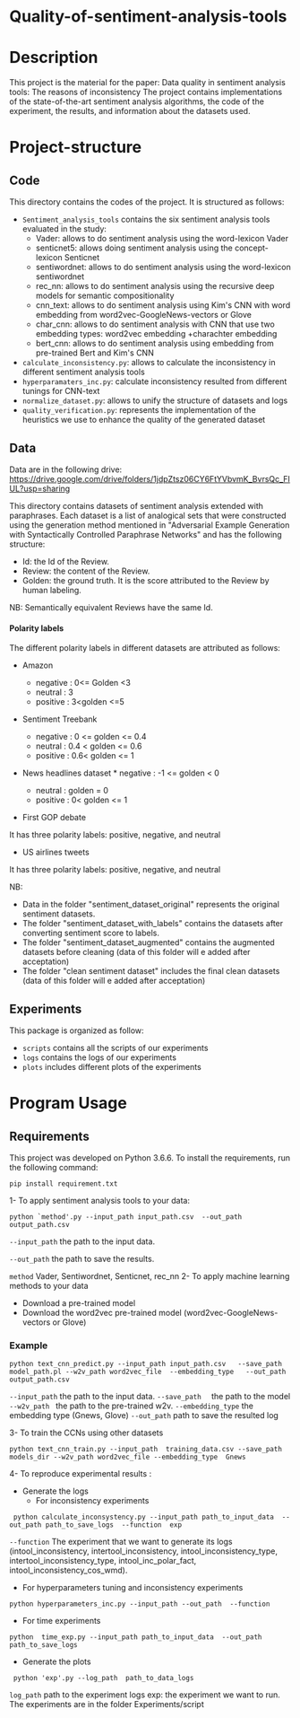 # Quality-of-sentiment-analysis-tools



# Description 

This project is the material for the paper: Data quality in sentiment analysis tools: The reasons of inconsistency
The project contains implementations of the state-of-the-art sentiment analysis algorithms, the code of the experiment, the results, and information about the datasets used.



# Project-structure

## Code
This directory contains the codes of the project. It is structured as follows:
* `Sentiment_analysis_tools`  contains the six sentiment analysis tools evaluated in the study:
  * Vader:  allows to do sentiment analysis using the word-lexicon Vader 
  * senticnet5:  allows doing sentiment analysis using the concept-lexicon Senticnet 
  * sentiwordnet:  allows to do sentiment analysis using the word-lexicon sentiwordnet 
  * rec_nn:  allows to do sentiment analysis using the recursive deep models for semantic compositionality 
  * cnn_text: allows to do sentiment analysis using Kim's CNN with word embedding from word2vec-GoogleNews-vectors or Glove
  * char_cnn: allows to do sentiment analysis with CNN that use two embedding types: word2vec embedding +charachter embedding
  * bert_cnn: allows to do sentiment analysis using embedding from pre-trained Bert and Kim's CNN 
* `calculate_inconsistency.py`:  allows to calculate the inconsistency in different sentiment analysis tools
* `hyperparamaters_inc.py`:  calculate inconsistency resulted from different tunings for  CNN-text
* `normalize_dataset.py`: allows to unify the structure of datasets and logs
* `quality_verification.py`: represents the implementation of the  heuristics we use to enhance the quality of the generated dataset
 ## Data 
 Data are in the following drive: 
https://drive.google.com/drive/folders/1jdpZtsz06CY6FtYVbvmK_BvrsQc_FIUL?usp=sharing

This directory contains datasets of sentiment analysis extended with paraphrases. Each dataset is a list of analogical sets that were constructed using the generation method mentioned in "Adversarial Example Generation with Syntactically Controlled Paraphrase Networks" and has the following structure: 
 
 - Id: the Id of the Review. 
 - Review: the content of the Review.
 - Golden: the ground truth. It is the score attributed to the Review by human labeling.
 
NB: Semantically equivalent Reviews have the same Id.


#### Polarity labels 

The different polarity labels in different datasets are attributed as follows: 
* Amazon
     * negative : 0<= Golden <3
	 * neutral : 3
	 * positive : 3<golden <=5 
	 
* Sentiment Treebank 
   * negative : 0 <= golden <= 0.4
   * neutral : 0.4 < golden <= 0.6
   *  positive : 0.6< golden <= 1 
	 
* News headlines dataset
        * negative : -1 <= golden < 0
	* neutral : golden = 0
	* positive : 0< golden <= 1 

* First GOP debate

 It has three polarity labels: positive, negative, and neutral
 
 * US airlines tweets
 
 It has three polarity labels: positive, negative, and neutral

 
 NB: 	 
*  Data in the folder "sentiment_dataset_original" represents the original sentiment datasets.
* The folder "sentiment_dataset_with_labels" contains the datasets after converting sentiment score to labels.
*  The folder "sentiment_dataset_augmented" contains the augmented datasets before cleaning 
(data of this folder will e added after acceptation)
* The folder "clean sentiment dataset" includes the final clean datasets
(data of this folder will e added after acceptation)


## Experiments


This package is organized as follow: 
* `scripts` contains all the scripts of our experiments 
* `logs` contains  the logs of our experiments
* `plots` includes different plots of the experiments





# Program Usage


## Requirements 
This project was developed on Python 3.6.6. 
To install the requirements, run the following command: 

```shell
pip install requirement.txt
```



1- To apply sentiment analysis tools to your data:

```shell
python `method'.py --input_path input_path.csv  --out_path output_path.csv
```

`--input_path`  the path to the input data.

`--out_path`  the path to save the results.

`method` Vader, Sentiwordnet, Senticnet, rec_nn
2- To apply machine learning methods to your data

* Download a pre-trained model
* Download the word2vec pre-trained model  (word2vec-GoogleNews-vectors or Glove)
 
 ### Example
```shell
python text_cnn_predict.py --input_path input_path.csv   --save_path  model_path.pl --w2v_path word2vec_file  --embedding_type   --out_path output_path.csv
```
`--input_path` the path to the input data.
`--save_path  ` the path to the model 
`--w2v_path ` the path to the pre-trained w2v.
`--embedding_type` the embedding type (Gnews, Glove)
`--out_path` path to save the resulted log

3- To train the CCNs using other datasets


```shell
python text_cnn_train.py --input_path  training_data.csv --save_path models_dir --w2v_path word2vec_file --embedding_type  Gnews
```
4- To reproduce experimental results  : 
* Generate the logs 
   - For inconsistency experiments 
```shell
 python calculate_inconsystency.py --input_path path_to_input_data  --out_path path_to_save_logs  --function  exp
 ```

`--function` The experiment that we want to generate its logs (intool_inconsistency, intertool_inconsistency, intool_inconsistency_type, intertool_inconsistency_type,  intool_inc_polar_fact, intool_inconsistency_cos_wmd).
   *  For hyperparameters tuning and inconsistency experiments 

  ```shell
 python hyperparameters_inc.py --input_path --out_path  --function 
 ```
*  For time experiments 
```shell
python  time_exp.py --input_path path_to_input_data  --out_path path_to_save_logs
 ```
* Generate the plots
```shell
 python 'exp'.py --log_path  path_to_data_logs   
 ```

`log_path` path to the experiment logs
exp: the experiment we want to run. The experiments are in the folder Experiments/script



